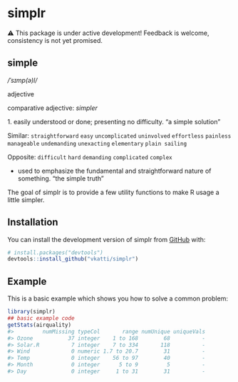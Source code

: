 
<!-- README.md is generated from README.Rmd. Please edit that file -->

# simplr

<!-- badges: start -->
<!-- badges: end -->

⚠️ This package is under active development! Feedback is welcome,
consistency is not yet promised.

## simple

*/ˈsɪmp(ə)l/*

adjective

comparative adjective: *simpler*

1\. easily understood or done; presenting no difficulty. “a simple
solution”

Similar: `straightforward` `easy` `uncomplicated` `uninvolved`
`effortless` `painless` `manageable` `undemanding` `unexacting`
`elementary` `plain sailing`

Opposite: `difficult` `hard` `demanding` `complicated` `complex`

- used to emphasize the fundamental and straightforward nature of
  something. “the simple truth”

The goal of simplr is to provide a few utility functions to make R usage
a little simpler.

## Installation

You can install the development version of simplr from
[GitHub](https://github.com/) with:

``` r
# install.packages("devtools")
devtools::install_github("vkatti/simplr")
```

## Example

This is a basic example which shows you how to solve a common problem:

``` r
library(simplr)
## basic example code
getStats(airquality)
#>         numMissing typeCol       range numUnique uniqueVals
#> Ozone           37 integer    1 to 168        68          -
#> Solar.R          7 integer    7 to 334       118          -
#> Wind             0 numeric 1.7 to 20.7        31          -
#> Temp             0 integer    56 to 97        40          -
#> Month            0 integer      5 to 9         5          -
#> Day              0 integer     1 to 31        31          -
```
